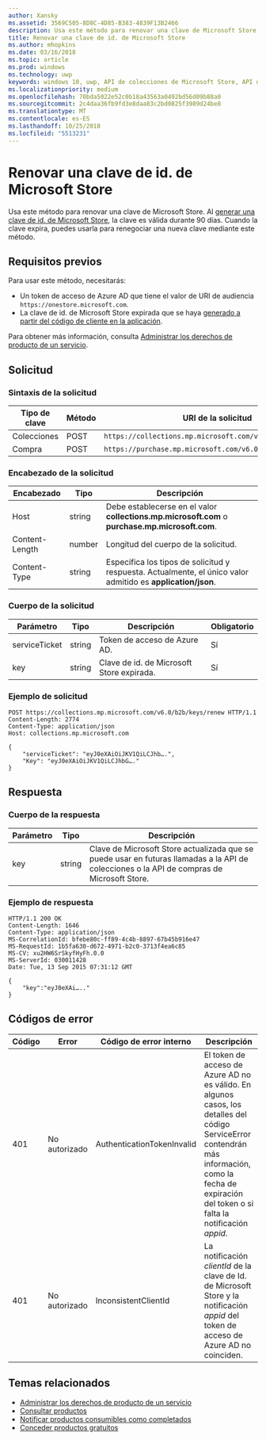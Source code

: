 ```yaml
---
author: Xansky
ms.assetid: 3569C505-8D8C-4D85-B383-4839F13B2466
description: Usa este método para renovar una clave de Microsoft Store.
title: Renovar una clave de id. de Microsoft Store
ms.author: mhopkins
ms.date: 03/16/2018
ms.topic: article
ms.prod: windows
ms.technology: uwp
keywords: windows 10, uwp, API de colecciones de Microsoft Store, API de compras de Microsoft Store, clave de identificador de Microsoft Store, renovar, Microsoft Store collection API, Microsoft Store purchase API, Microsoft Store ID key, renew
ms.localizationpriority: medium
ms.openlocfilehash: 70bda5022e52c0b18a43563a0492bd56d09b88a0
ms.sourcegitcommit: 2c4daa36fb9fd3e8daa83c2bd0825f3989d24be8
ms.translationtype: MT
ms.contentlocale: es-ES
ms.lasthandoff: 10/25/2018
ms.locfileid: "5513231"
---
```

# <a name="renew-a-microsoft-store-id-key"></a>Renovar una clave de id. de Microsoft Store


Usa este método para renovar una clave de Microsoft Store. Al [generar una clave de id. de Microsoft Store](view-and-grant-products-from-a-service.md#step-4), la clave es válida durante 90 días. Cuando la clave expira, puedes usarla para renegociar una nueva clave mediante este método.

## <a name="prerequisites"></a>Requisitos previos


Para usar este método, necesitarás:

* Un token de acceso de Azure AD que tiene el valor de URI de audiencia `https://onestore.microsoft.com`.
* La clave de id. de Microsoft Store expirada que se haya [generado a partir del código de cliente en la aplicación](view-and-grant-products-from-a-service.md#step-4).

Para obtener más información, consulta [Administrar los derechos de producto de un servicio](view-and-grant-products-from-a-service.md).

## <a name="request"></a>Solicitud

### <a name="request-syntax"></a>Sintaxis de la solicitud

| Tipo de clave    | Método | URI de la solicitud                                              |
|-------------|--------|----------------------------------------------------------|
| Colecciones | POST   | ```https://collections.mp.microsoft.com/v6.0/b2b/keys/renew``` |
| Compra    | POST   | ```https://purchase.mp.microsoft.com/v6.0/b2b/keys/renew```    |


### <a name="request-header"></a>Encabezado de la solicitud

| Encabezado         | Tipo   | Descripción                                                                                           |
|----------------|--------|-------------------------------------------------------------------------------------------------------|
| Host           | string | Debe establecerse en el valor **collections.mp.microsoft.com** o **purchase.mp.microsoft.com**.           |
| Content-Length | number | Longitud del cuerpo de la solicitud.                                                                       |
| Content-Type   | string | Especifica los tipos de solicitud y respuesta. Actualmente, el único valor admitido es **application/json**. |


### <a name="request-body"></a>Cuerpo de la solicitud

| Parámetro     | Tipo   | Descripción                       | Obligatorio |
|---------------|--------|-----------------------------------|----------|
| serviceTicket | string | Token de acceso de Azure AD.        | Sí      |
| key           | string | Clave de id. de Microsoft Store expirada. | Sí       |


### <a name="request-example"></a>Ejemplo de solicitud

```syntax
POST https://collections.mp.microsoft.com/v6.0/b2b/keys/renew HTTP/1.1
Content-Length: 2774
Content-Type: application/json
Host: collections.mp.microsoft.com

{
    "serviceTicket": "eyJ0eXAiOiJKV1QiLCJhb….",
    "Key": "eyJ0eXAiOiJKV1QiLCJhbG…."
}
```

## <a name="response"></a>Respuesta


### <a name="response-body"></a>Cuerpo de la respuesta

| Parámetro | Tipo   | Descripción                                                                                                            |
|-----------|--------|------------------------------------------------------------------------------------------------------------------------|
| key       | string | Clave de Microsoft Store actualizada que se puede usar en futuras llamadas a la API de colecciones o la API de compras de Microsoft Store. |


### <a name="response-example"></a>Ejemplo de respuesta

```syntax
HTTP/1.1 200 OK
Content-Length: 1646
Content-Type: application/json
MS-CorrelationId: bfebe80c-ff89-4c4b-8897-67b45b916e47
MS-RequestId: 1b5fa630-d672-4971-b2c0-3713f4ea6c85
MS-CV: xu2HW6SrSkyfHyFh.0.0
MS-ServerId: 030011428
Date: Tue, 13 Sep 2015 07:31:12 GMT

{
    "key":"eyJ0eXAi….."
}
```

## <a name="error-codes"></a>Códigos de error


| Código | Error        | Código de error interno           | Descripción   |
|------|--------------|----------------------------|---------------|
| 401  | No autorizado | AuthenticationTokenInvalid | El token de acceso de Azure AD no es válido. En algunos casos, los detalles del código ServiceError contendrán más información, como la fecha de expiración del token o si falta la notificación *appid*. |
| 401  | No autorizado | InconsistentClientId       | La notificación *clientId* de la clave de Id. de Microsoft Store y la notificación *appid* del token de acceso de Azure AD no coinciden.                                                                     |


## <a name="related-topics"></a>Temas relacionados


* [Administrar los derechos de producto de un servicio](view-and-grant-products-from-a-service.md)
* [Consultar productos](query-for-products.md)
* [Notificar productos consumibles como completados](report-consumable-products-as-fulfilled.md)
* [Conceder productos gratuitos](grant-free-products.md)
